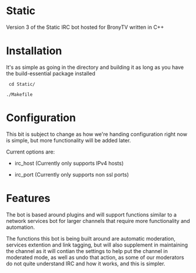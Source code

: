 # Static
Version 3 of the Static IRC bot hosted for BronyTV written in C++
# Installation
It's as simple as going in the directory and building it as long as you have the build-essential package installed

     cd Static/
  
    ./Makefile
# Configuration
This bit is subject to change as how we're handing configuration right now is simple, but more functionality will be added later.

Current options are:

* irc_host (Currently only supports IPv4 hosts)

* irc_port (Currently only supports non ssl ports)

# Features
The bot is based around plugins and will support functions similar to a network services bot for larger channels that require more functionality and automation.

The functions this bot is being built around are automatic moderation, services extention and link tagging, but will also supplement in maintaining the channel as it will contian the settings to help put the channel in moderated mode, as well as undo that action, as some of our moderators do not quite understand IRC and how it works, and this is simpler.
